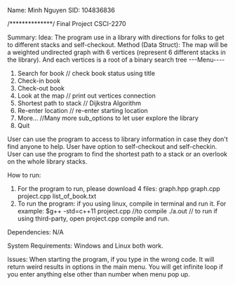 Name: Minh Nguyen
SID: 104836836

/**************/
Final Project CSCI-2270

Summary:
Idea: The program use in a library with directions for folks to get to different stacks and self-checkout.
Method (Data Struct): The map will be a weighted undirected graph with 6 vertices (represent 6 different stacks in the library). And each vertices is a root of a binary search tree
---Menu----
1. Search for book // check book status using title
2. Check-in book 
3. Check-out book 
4. Look at the map // print out vertices connection
5. Shortest path to stack // Dijkstra Algorithm
6. Re-enter location // re-enter starting location
7. More... //Many more sub_options to let user explore the library
8. Quit

User can use the program to access to library information in case they don't find anyone to help. User have option to self-checkout and self-checkin.
User can use the program to find the shortest path to a stack or an overlook on the whole library stacks.

How to run:
1. For the program to run, please download 4 files: graph.hpp graph.cpp project.cpp list_of_book.txt
2. To run the program:
if you using linux, compile in terminal and run it.
For example: $g++ -std=c++11 project.cpp   //to compile
./a.out // to run
if using third-party, open project.cpp compile and run.

Dependencies:
N/A

System Requirements:
Windows and Linux both work.

Issues:
When starting the program, if you type in the wrong code. It will return weird results in options in the main menu.
You will get infinite loop if you enter anything else other than number when menu pop up.

